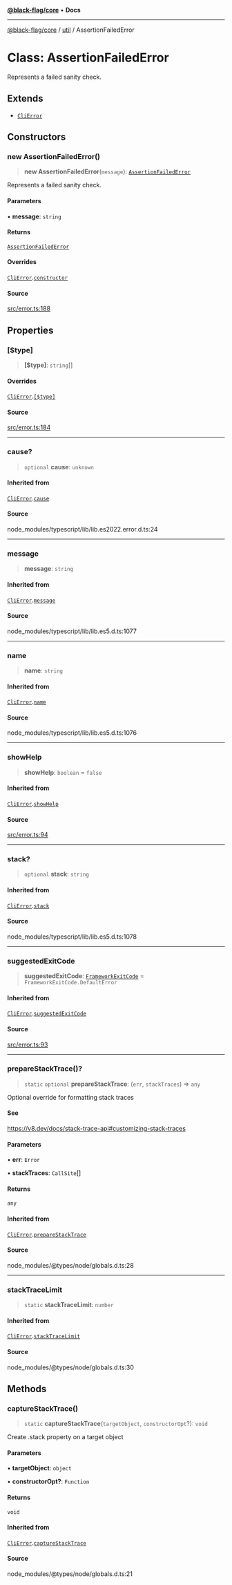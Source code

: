 [**@black-flag/core**](../../README.md) • **Docs**

***

[@black-flag/core](../../README.md) / [util](../README.md) / AssertionFailedError

# Class: AssertionFailedError

Represents a failed sanity check.

## Extends

- [`CliError`](../../index/classes/CliError.md)

## Constructors

### new AssertionFailedError()

> **new AssertionFailedError**(`message`): [`AssertionFailedError`](AssertionFailedError.md)

Represents a failed sanity check.

#### Parameters

• **message**: `string`

#### Returns

[`AssertionFailedError`](AssertionFailedError.md)

#### Overrides

[`CliError`](../../index/classes/CliError.md).[`constructor`](../../index/classes/CliError.md#constructors)

#### Source

[src/error.ts:188](https://github.com/Xunnamius/black-flag/blob/078357b0a89baf1ca6264881df1614997567a0db/src/error.ts#L188)

## Properties

### \[$type\]

> **\[$type\]**: `string`[]

#### Overrides

[`CliError`](../../index/classes/CliError.md).[`[$type]`](../../index/classes/CliError.md#%5B$type%5D)

#### Source

[src/error.ts:184](https://github.com/Xunnamius/black-flag/blob/078357b0a89baf1ca6264881df1614997567a0db/src/error.ts#L184)

***

### cause?

> `optional` **cause**: `unknown`

#### Inherited from

[`CliError`](../../index/classes/CliError.md).[`cause`](../../index/classes/CliError.md#cause)

#### Source

node\_modules/typescript/lib/lib.es2022.error.d.ts:24

***

### message

> **message**: `string`

#### Inherited from

[`CliError`](../../index/classes/CliError.md).[`message`](../../index/classes/CliError.md#message)

#### Source

node\_modules/typescript/lib/lib.es5.d.ts:1077

***

### name

> **name**: `string`

#### Inherited from

[`CliError`](../../index/classes/CliError.md).[`name`](../../index/classes/CliError.md#name)

#### Source

node\_modules/typescript/lib/lib.es5.d.ts:1076

***

### showHelp

> **showHelp**: `boolean` = `false`

#### Inherited from

[`CliError`](../../index/classes/CliError.md).[`showHelp`](../../index/classes/CliError.md#showhelp)

#### Source

[src/error.ts:94](https://github.com/Xunnamius/black-flag/blob/078357b0a89baf1ca6264881df1614997567a0db/src/error.ts#L94)

***

### stack?

> `optional` **stack**: `string`

#### Inherited from

[`CliError`](../../index/classes/CliError.md).[`stack`](../../index/classes/CliError.md#stack)

#### Source

node\_modules/typescript/lib/lib.es5.d.ts:1078

***

### suggestedExitCode

> **suggestedExitCode**: [`FrameworkExitCode`](../../index/enumerations/FrameworkExitCode.md) = `FrameworkExitCode.DefaultError`

#### Inherited from

[`CliError`](../../index/classes/CliError.md).[`suggestedExitCode`](../../index/classes/CliError.md#suggestedexitcode)

#### Source

[src/error.ts:93](https://github.com/Xunnamius/black-flag/blob/078357b0a89baf1ca6264881df1614997567a0db/src/error.ts#L93)

***

### prepareStackTrace()?

> `static` `optional` **prepareStackTrace**: (`err`, `stackTraces`) => `any`

Optional override for formatting stack traces

#### See

https://v8.dev/docs/stack-trace-api#customizing-stack-traces

#### Parameters

• **err**: `Error`

• **stackTraces**: `CallSite`[]

#### Returns

`any`

#### Inherited from

[`CliError`](../../index/classes/CliError.md).[`prepareStackTrace`](../../index/classes/CliError.md#preparestacktrace)

#### Source

node\_modules/@types/node/globals.d.ts:28

***

### stackTraceLimit

> `static` **stackTraceLimit**: `number`

#### Inherited from

[`CliError`](../../index/classes/CliError.md).[`stackTraceLimit`](../../index/classes/CliError.md#stacktracelimit)

#### Source

node\_modules/@types/node/globals.d.ts:30

## Methods

### captureStackTrace()

> `static` **captureStackTrace**(`targetObject`, `constructorOpt`?): `void`

Create .stack property on a target object

#### Parameters

• **targetObject**: `object`

• **constructorOpt?**: `Function`

#### Returns

`void`

#### Inherited from

[`CliError`](../../index/classes/CliError.md).[`captureStackTrace`](../../index/classes/CliError.md#capturestacktrace)

#### Source

node\_modules/@types/node/globals.d.ts:21
